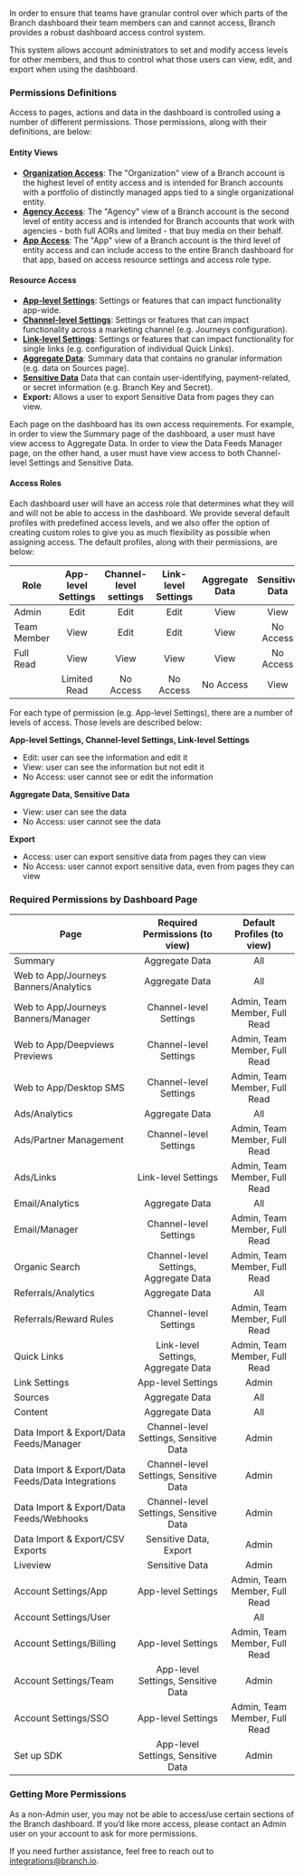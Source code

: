 In order to ensure that teams have granular control over which parts of the Branch dashboard their team members can and cannot access, Branch provides a robust dashboard access control system.

This system allows account administrators to set and modify access levels for other members, and thus to control what those users can view, edit, and export when using the dashboard.

### Permissions Definitions

Access to pages, actions and data in the dashboard is controlled using a number of different permissions. Those permissions, along with their definitions, are below:

#### Entity Views

- **[Organization Access](organization-view.md)**: The "Organization" view of a Branch account is the highest level of entity access and is intended for Branch accounts with a portfolio of distinctly managed apps tied to a single organizational entity.
- **[Agency Access](agency-view.md)**: The "Agency" view of a Branch account is the second level of entity access and is intended for Branch accounts that work with agencies - both full AORs and limited - that buy media on their behalf.
- **[App Access](app-view.md)**: The "App" view of a Branch account is the third level of entity access and can include access to the entire Branch dashboard for that app, based on access resource settings and access role type.

#### Resource Access

- **[App-level Settings](app-level-access.md)**: Settings or features that can impact functionality app-wide.
- **[Channel-level Settings](/dashboard/channel-level-access/)**: Settings or features that can impact functionality across a marketing channel (e.g. Journeys configuration).
- **[Link-level Settings](link-level-access.md)**: Settings or features that can impact functionality for single links (e.g. configuration of individual Quick Links).
- **[Aggregate Data](aggregate-data-access.md)**: Summary data that contains no granular information (e.g. data on Sources page).
- **[Sensitive Data](sensitive-data-access.md)** Data that can contain user-identifying, payment-related, or secret information (e.g. Branch Key and Secret).
- **Export:** Allows a user to export Sensitive Data from pages they can view.

Each page on the dashboard has its own access requirements. For example, in order to view the Summary page of the dashboard, a user must have view access to Aggregate Data. In order to view the Data Feeds Manager page, on the other hand, a user must have view access to both Channel-level Settings and Sensitive Data.

#### Access Roles

Each dashboard user will have an access role that determines what they will and will not be able to access in the dashboard. We provide several default profiles with predefined access levels, and we also offer the option of creating custom roles to give you as much flexibility as possible when assigning access. The default profiles, along with their permissions, are below:

  | Role | App-level Settings | Channel-level settings | Link-level Settings | Aggregate Data | Sensitive Data | Export
  | --- | :-: | :-: | :-: | :-: | :-: | :-: |
  | Admin | Edit | Edit | Edit | View | View | Access
  | Team Member | View | Edit | Edit | View | No Access | No Access
  | Full Read | View | View | View | View | No Access | No Access
 	| Limited Read | No Access | No Access | No Access | View | No Access | No Access

For each type of permission (e.g. App-level Settings), there are a number of levels of access. Those levels are described below:

**App-level Settings, Channel-level Settings, Link-level Settings**

- Edit: user can see the information and edit it
- View: user can see the information but not edit it
- No Access: user cannot see or edit the information

**Aggregate Data, Sensitive Data**

- View: user can see the data
- No Access: user cannot see the data

**Export**

- Access: user can export sensitive data from pages they can view
- No Access: user cannot export sensitive data, even from pages they can view

### Required Permissions by Dashboard Page

  | Page | Required Permissions (to view) | Default Profiles (to view)
  | --- | :-: | :-:
  | Summary | Aggregate Data | All
  | Web to App/Journeys Banners/Analytics | Aggregate Data | All |
  | Web to App/Journeys Banners/Manager | Channel-level Settings | Admin, Team Member, Full Read |
  | Web to App/Deepviews Previews | Channel-level Settings | Admin, Team Member, Full Read |
  | Web to App/Desktop SMS | Channel-level Settings | Admin, Team Member, Full Read |
  | Ads/Analytics | Aggregate Data | All |
  | Ads/Partner Management | Channel-level Settings | Admin, Team Member, Full Read |
  | Ads/Links | Link-level Settings | Admin, Team Member, Full Read |
  | Email/Analytics | Aggregate Data | All |
  | Email/Manager | Channel-level Settings | Admin, Team Member, Full Read |
  | Organic Search | Channel-level Settings, Aggregate Data | Admin, Team Member, Full Read |
  | Referrals/Analytics | Aggregate Data | All |
  | Referrals/Reward Rules | Channel-level Settings | Admin, Team Member, Full Read |
  | Quick Links | Link-level Settings, Aggregate Data | Admin, Team Member, Full Read |
  | Link Settings | App-level Settings | Admin |
  | Sources | Aggregate Data | All |
  | Content | Aggregate Data | All |
  | Data Import & Export/Data Feeds/Manager | Channel-level Settings, Sensitive Data | Admin |
  | Data Import & Export/Data Feeds/Data Integrations | Channel-level Settings, Sensitive Data | Admin |
  | Data Import & Export/Data Feeds/Webhooks | Channel-level Settings, Sensitive Data | Admin |
  | Data Import & Export/CSV Exports | Sensitive Data, Export | Admin |
  | Liveview | Sensitive Data | Admin |
  | Account Settings/App | App-level Settings | Admin, Team Member, Full Read |
  | Account Settings/User | | All |
  | Account Settings/Billing | App-level Settings | Admin, Team Member, Full Read |
  | Account Settings/Team | App-level Settings, Sensitive Data | Admin |
  | Account Settings/SSO | App-level Settings | Admin, Team Member, Full Read |
  | Set up SDK | App-level Settings, Sensitive Data | Admin |

### Getting More Permissions

As a non-Admin user, you may not be able to access/use certain sections of the Branch dashboard. If you’d like more access, please contact an Admin user on your account to ask for more permissions.

If you need further assistance, feel free to reach out to integrations@branch.io.
